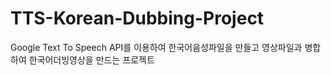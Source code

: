 # TTS-Korean-Dubbing-Project
Google Text To Speech API를 이용하여 한국어음성파일을 만들고 영상파일과 병합하여 한국어더빙영상을 만드는 프로젝트
